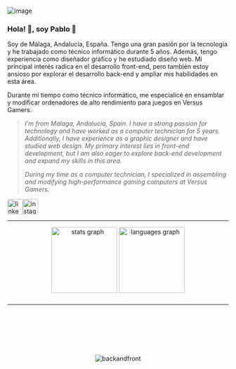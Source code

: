 ![image](https://github.com/user-attachments/assets/18a6077e-29a0-4da6-b8f0-fafb2777b6fa)

### Hola! 👋, soy Pablo 🥰


<p>
Soy de Málaga, Andalucía, España. Tengo una gran pasión por la tecnología y he trabajado como técnico informático durante 5 años. Además, tengo experiencia como diseñador gráfico y he estudiado diseño web. Mi principal interés radica en el desarrollo front-end, pero también estoy ansioso por explorar el desarrollo back-end y ampliar mis habilidades en esta área.

Durante mi tiempo como técnico informático, me especialicé en ensamblar y modificar ordenadores de alto rendimiento para juegos en Versus Gamers.
</p>

> *I'm from Malaga, Andalucia, Spain. I have a strong passion for technology and have worked as a computer technician for 5 years. Additionally, I have experience as a graphic designer and have studied web design. My primary interest lies in front-end development, but I am also eager to explore back-end development and expand my skills in this area.*
> 
> *During my time as a computer technician, I specialized in assembling and modifying high-performance gaming computers at Versus Gamers.*


<div style="display: flex; align-items: center;">
  <a href="https://www.linkedin.com/in/pablo-diaz-3a064bb3/" target="_blank"><img src="https://img.shields.io/static/v1?message=LinkedIn&logo=linkedin&label=&color=0077B5&logoColor=white&labelColor=&style=for-the-badge" height="35" alt="linkedin logo"/></a>
  <a href="https://www.instagram.com/envyx10/" target="_blank"><img src="https://img.shields.io/static/v1?message=Instagram&logo=instagram&label=&color=E4405F&logoColor=white&labelColor=&style=for-the-badge" height="35" alt="instagram logo"/></a>
</div>
<hr>



<div align="center">
  <img src="https://github-readme-stats.vercel.app/api?username=Envyx10&hide_title=false&hide_rank=false&show_icons=true&include_all_commits=true&count_private=true&disable_animations=false&theme=dracula&locale=en&hide_border=false" height="150" alt="stats graph"  />
  <img src="https://github-readme-stats.vercel.app/api/top-langs?username=Envyx10&locale=en&hide_title=false&layout=compact&card_width=320&langs_count=5&theme=onedark&hide_border=false" height="150" alt="languages graph"  />
</div>

###
<hr>

<div style="text-align: center; padding: 100px 0;">
    <img src="https://github.com/user-attachments/assets/e48a8c13-6856-402b-a761-1c86012c27cb" alt="backandfront">
</div>
